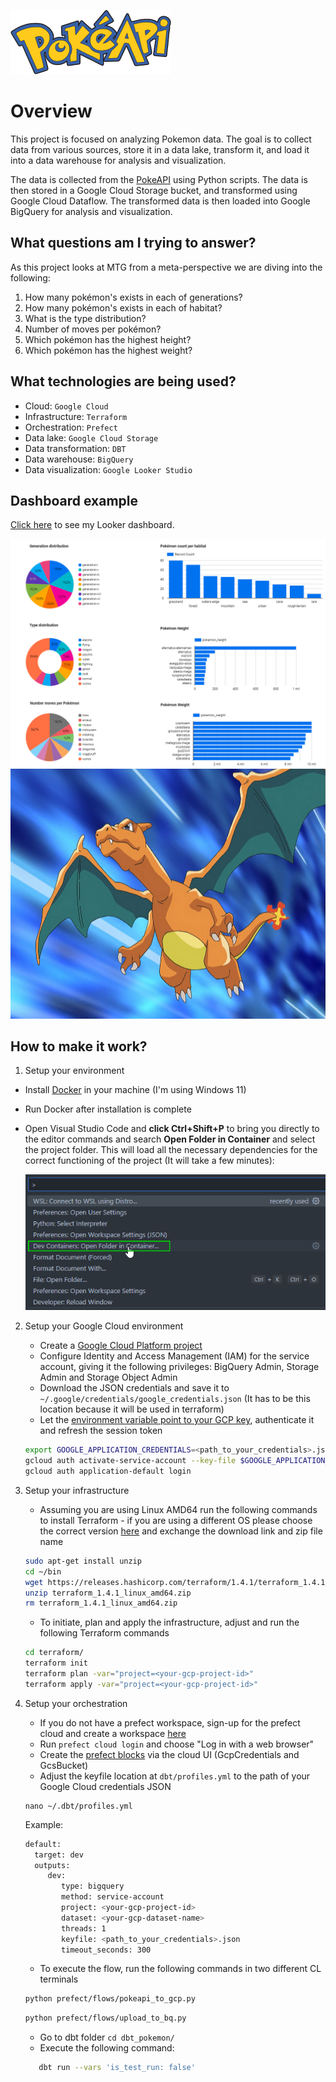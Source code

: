 ![](images/pokeapi.png)

# Overview
This project is focused on analyzing Pokemon data. The goal is to collect data from various sources, store it in a data lake, transform it, and load it into a data warehouse for analysis and visualization.


The data is collected from the [PokeAPI](https://pokeapi.co/) using Python scripts. The data is then stored in a Google Cloud Storage bucket, and transformed using Google Cloud Dataflow. The transformed data is then loaded into Google BigQuery for analysis and visualization.

## What questions am I trying to answer? 
As this project looks at MTG from a meta-perspective we are diving into the following:
1. How many pokémon's exists in each of generations?
2. How many pokémon's exists in each of habitat?
3. What is the type distribution?
4. Number of moves per pokémon?
5. Which pokémon has the highest height?
6. Which pokémon has the highest weight?


## What technologies are being used?
- Cloud: `Google Cloud`
- Infrastructure: `Terraform`
- Orchestration: `Prefect`
- Data lake: `Google Cloud Storage`
- Data transformation: `DBT`
- Data warehouse: `BigQuery`
- Data visualization: `Google Looker Studio`

## Dashboard example
[Click here](https://lookerstudio.google.com/reporting/349d23d5-05df-4146-9d58-dee95bcb0c85/page/r3fMD) to see my Looker dashboard.

<p align="left">
<img src="images/looker_dashboard_example.png" width="600">
<img src="images/charizard_image.png" height="400">
</p>

## How to make it work?
1. Setup your environment
 - Install [Docker](https://www.docker.com/products/docker-desktop/) in your machine (I'm using Windows 11)
 - Run Docker after installation is complete  
 - Open Visual Studio Code and **click Ctrl+Shift+P** to bring you directly to the editor commands and search **Open Folder in Container** and select the project folder. This will load all the necessary dependencies for the correct functioning of the project (It will take a few minutes):

    ![](images/tutorial_1.png)

2. Setup your Google Cloud environment
   - Create a [Google Cloud Platform project](https://console.cloud.google.com/cloud-resource-manager)
   - Configure Identity and Access Management (IAM) for the service account, giving it the following privileges: BigQuery Admin, Storage Admin and Storage Object Admin
   - Download the JSON credentials and save it to `~/.google/credentials/google_credentials.json` (It has to be this location because it will be used in terraform)
   - Let the [environment variable point to your GCP key](https://cloud.google.com/docs/authentication/application-default-credentials#GAC), authenticate it and refresh the session token
    ```bash
    export GOOGLE_APPLICATION_CREDENTIALS=<path_to_your_credentials>.json
    gcloud auth activate-service-account --key-file $GOOGLE_APPLICATION_CREDENTIALS
    gcloud auth application-default login
    ```

3. Setup your infrastructure
   - Assuming you are using Linux AMD64 run the following commands to install Terraform - if you are using a different OS please choose the correct version [here](https://developer.hashicorp.com/terraform/downloads) and exchange the download link and zip file name

   ```bash
   sudo apt-get install unzip
   cd ~/bin
   wget https://releases.hashicorp.com/terraform/1.4.1/terraform_1.4.1_linux_amd64.zip
   unzip terraform_1.4.1_linux_amd64.zip
   rm terraform_1.4.1_linux_amd64.zip
   ```
   - To initiate, plan and apply the infrastructure, adjust and run the following Terraform commands
   ```bash
   cd terraform/
   terraform init
   terraform plan -var="project=<your-gcp-project-id>"
   terraform apply -var="project=<your-gcp-project-id>"
   ```
4. Setup your orchestration
   - If you do not have a prefect workspace, sign-up for the prefect cloud and create a workspace [here](https://app.prefect.cloud/auth/login)
   - Run ```prefect cloud login``` and choose "Log in with a web browser"
   - Create the [prefect blocks](https://docs.prefect.io/concepts/blocks/) via the cloud UI (GcpCredentials and GcsBucket)
   - Adjust the keyfile location at `dbt/profiles.yml` to the path of your Google Cloud credentials JSON
    ```
    nano ~/.dbt/profiles.yml
    ```
    Example:
    ```bash
   default:
      target: dev
      outputs:
         dev:
            type: bigquery
            method: service-account
            project: <your-gcp-project-id>
            dataset: <your-gcp-dataset-name>
            threads: 1
            keyfile: <path_to_your_credentials>.json
            timeout_seconds: 300
   ```
   - To execute the flow, run the following commands in two different CL terminals
   ```bash
   python prefect/flows/pokeapi_to_gcp.py
   ```
   ```bash
   python prefect/flows/upload_to_bq.py
   ```
   - Go to dbt folder ```cd dbt_pokemon/```
   - Execute the following command:
   ```bash
      dbt run --vars 'is_test_run: false'
   ```
